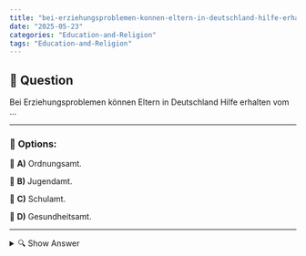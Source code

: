 ```yaml
---
title: "bei-erziehungsproblemen-konnen-eltern-in-deutschland-hilfe-erhalten-vom-…"
date: "2025-05-23"
categories: "Education-and-Religion"
tags: "Education-and-Religion"
---
```


## 📌 **Question**

Bei Erziehungsproblemen können Eltern in Deutschland Hilfe erhalten vom …



---

### 📝 **Options:**

🔘 **A)** Ordnungsamt.

🔘 **B)** Jugendamt.

🔘 **C)** Schulamt.

🔘 **D)** Gesundheitsamt.

---

<details>
  <summary>🔍 Show Answer</summary>

  <p>
💡  <b>Correct Answer:</b>  b
  </p>
  <p>
    📖<b>Explanation:</b>
    In Deutschland können Eltern bei Erziehungsproblemen Unterstützung vom Jugendamt erhalten. Das Jugendamt ist eine wichtige Institution, die sich um das Wohl von Kindern und Jugendlichen kümmert und Eltern bei der Bewältigung von Herausforderungen im Familienalltag hilft. Es bietet Beratungsdienste und programmiert Maßnahmen, die das Familienleben positiv beeinflussen sollen. Andere Ämter wie das Ordnungsamt, Schulamt und Gesundheitsamt haben unterschiedliche Aufgaben und sind bei Erziehungsfragen nicht primär beteiligt.
  </p>
</details>
